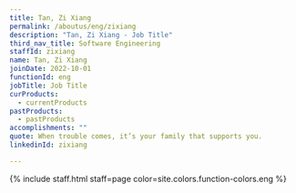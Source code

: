 ```yaml
---
title: Tan, Zi Xiang
permalink: /aboutus/eng/zixiang
description: "Tan, Zi Xiang - Job Title"
third_nav_title: Software Engineering
staffId: zixiang
name: Tan, Zi Xiang
joinDate: 2022-10-01
functionId: eng
jobTitle: Job Title
curProducts:
  - currentProducts
pastProducts:
  - pastProducts
accomplishments: ""
quote: When trouble comes, it’s your family that supports you.
linkedinId: zixiang

---
```


{% include staff.html staff=page color=site.colors.function-colors.eng %}
